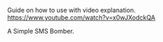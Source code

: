Guide on how to use with video explanation. 
https://www.youtube.com/watch?v=x0wJXodckQA

A Simple SMS Bomber.
